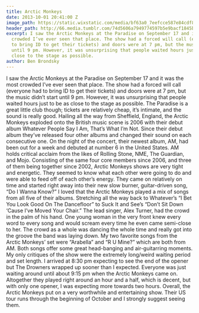 ```yaml
---
title: Arctic Monkeys
date: 2013-10-01 20:41:00 Z
image_path: https://static.wixstatic.com/media/bf63a0_7eefcce587e84cdf8a9cd6a17df806f7.jpg/v1/fill/w_1442,h_1082,al_c,q_85,usm_0.66_1.00_0.01/bf63a0_7eefcce587e84cdf8a9cd6a17df806f7.jpg
header_path: http://66.media.tumblr.com/74d5606a7949774597b5e9bacf1845b2/tumblr_inline_namqw5m8fO1sto14m.png
excerpt: I saw the Arctic Monkeys at the Paradise on September 17 and it was the most
  crowded I’ve ever seen that place. The show had a forced will call (everyone had
  to bring ID to get their tickets) and doors were at 7 pm, but the music didn’t start
  until 9 pm. However, it was unsurprising that people waited hours just to be as
  close to the stage as possible.
author: Ben Brondsky
---
```


I saw the Arctic Monkeys at the Paradise on September 17 and it was the most crowded I’ve ever seen that place. The show had a forced will call (everyone had to bring ID to get their tickets) and doors were at 7 pm, but the music didn’t start until 9 pm. However, it was unsurprising that people waited hours just to be as close to the stage as possible. The Paradise is a great little club though; tickets are relatively cheap, it’s intimate, and the sound is really good.
Hailing all the way from Sheffield, England, the Arctic Monkeys exploded onto the British music scene is 2006 with their debut album Whatever People Say I Am, That’s What I’m Not. Since their debut album they’ve released four other albums and changed their sound on each consecutive one.
On the night of the concert, their newest album, AM, had been out for a week and debuted at number 6 in the United States. AM holds critical acclaim from the likes of Rolling Stone, NME, The Guardian, and Mojo.
Consisting of the same four core members since 2006, and three of them being together since 2002, Arctic Monkeys shows are very tight and energetic. They seemed to know what each other were going to do and were able to feed off of each other’s energy. They came on relatively on time and started right away into their new slow burner, guitar-driven song, “Do I Wanna Know?”
I loved that the Arctic Monkeys played a mix of songs from all five of their albums. Stretching all the way back to Whatever’s “I Bet You Look Good On The Dancefloor” to Suck It and See’s “Don’t Sit Down ‘Cause I’ve Moved Your Chair.” The lead singer, Alex Turner, had the crowd in the palm of his hand. One young woman in the very front knew every word to every song and would scream every time he even came semi-close to her. The crowd as a whole was dancing the whole time and really got into the groove the band was laying down. My two favorite songs from the Arctic Monkeys’ set were “Arabella” and “R U Mine?” which are both from AM. Both songs offer some great head-banging and air-guitarring moments.
My only critiques of the show were the extremely long/weird waiting period and set length. I arrived at 8:30 pm expecting to see the end of the opener but The Drowners wrapped up sooner than I expected. Everyone was just waiting around until about 9:15 pm when the Arctic Monkeys came on. Altogether they played right around an hour and a half, which is decent, but with only one opener, I was expecting more towards two hours.
Overall, the Arctic Monkeys put on a very worthwhile and entertaining show. Their US tour runs through the beginning of October and I strongly suggest seeing them.
